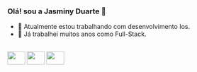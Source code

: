 ### Olá! sou a Jasminy Duarte 👋

- 🔭 Atualmente estou trabalhando com desenvolvimento Ios.
- 🌱 Já trabalhei muitos anos como Full-Stack.

<div style="display: inline_block"><br>
  <img aling="center" alt"jas-Swift" height="30" width="40" src="https://cdn.jsdelivr.net/gh/devicons/devicon/icons/swift/swift-original.svg">
  <img aling="center" alt"jas-Android" height="30" width="40" src="https://cdn.jsdelivr.net/gh/devicons/devicon/icons/android/android-original.svg">
  <img aling="center" alt"jas-Apple" height="30" width="40" src="https://cdn.jsdelivr.net/gh/devicons/devicon/icons/apple/apple-original.svg">
</div>

 ##
          
